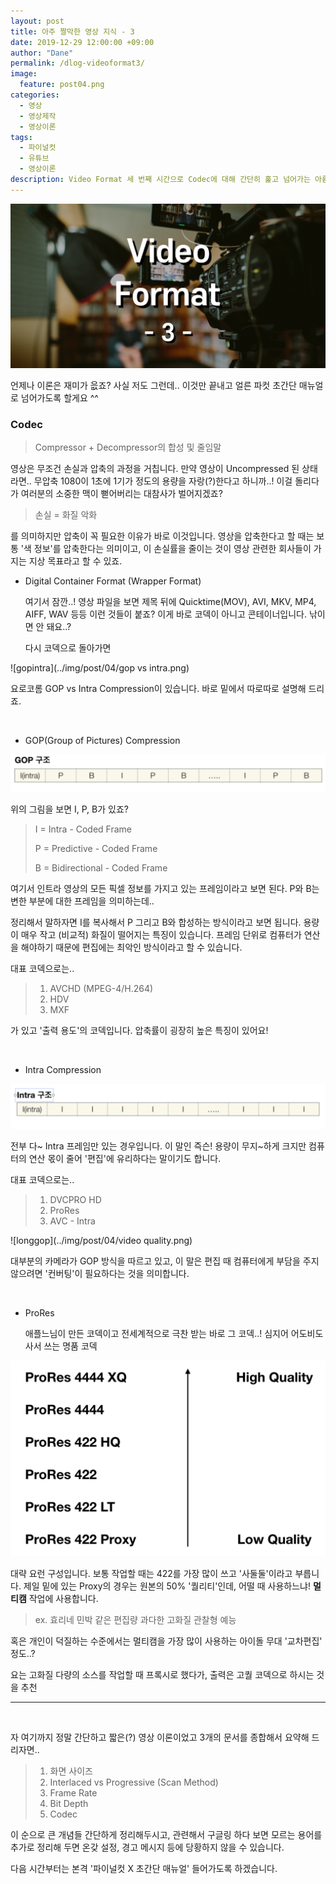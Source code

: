 ```yaml
---
layout: post
title: 아주 짤막한 영상 지식 - 3 
date: 2019-12-29 12:00:00 +09:00
author: "Dane"
permalink: /dlog-videoformat3/
image:
  feature: post04.png
categories:
  - 영상
  - 영상제작
  - 영상이론
tags:
  - 파이널컷
  - 유튜브
  - 영상이론
description: Video Format 세 번째 시간으로 Codec에 대해 간단히 훑고 넘어가는 아름다운 시간을 갖도록 하겠습니다. 이 부분까지 대략적으로 숙지했다면 설정창에 존재하는 수많은 용어들이 어떤 의미를 가지고 있는지 알 수 있고, 혹여 모르더라도 약간의 구글링을 첨가하면 문맥을 이해할 수 있는 수준이 될 수 있습니다  
---
```


![영상 썸네일](../img/post/04/post04.png)

  언제나 이론은 재미가 읎죠? 사실 저도 그런데.. 이것만 끝내고 얼른 파컷 초간단 매뉴얼로 넘어가도록 할게요 ^^

### Codec

> Compressor + Decompressor의 합성 및 줄임말

  영상은 무조건 손실과 압축의 과정을 거칩니다. 만약 영상이 Uncompressed 된 상태라면.. 무압축 1080이 1초에 1기가 정도의 용량을 자랑(?)한다고 하니까..! 이걸 돌리다가 여러분의 소중한 맥이 뻗어버리는 대참사가 벌어지겠죠?

> 손실 = 화질 악화

  를 의미하지만 압축이 꼭 필요한 이유가 바로 이것입니다. 영상을 압축한다고 할 때는 보통 '색 정보'를 압축한다는 의미이고, 이 손실률을 줄이는 것이 영상 관련한 회사들이 가지는 지상 목표라고 할 수 있죠.

* Digital Container Format (Wrapper Format)

  여기서 잠깐..! 영상 파일을 보면 제목 뒤에 Quicktime(MOV), AVI, MKV, MP4, AIFF, WAV 등등 이런 것들이 붙죠? 이게 바로 코덱이 아니고 콘테이너입니다. 낚이면 안 돼요..?

  다시 코덱으로 돌아가면 

![gopintra](../img/post/04/gop vs intra.png)

요로코롬 GOP vs Intra Compression이 있습니다. 바로 밑에서 따로따로 설명해 드리죠.

<br>

* GOP(Group of Pictures) Compression

![gop](../img/post/04/gop.png)

  위의 그림을 보면 I, P, B가 있죠?

> I = Intra - Coded Frame
>
> P = Predictive - Coded Frame
>
> B = Bidirectional - Coded Frame

  여기서 인트라 영상의 모든 픽셀 정보를 가지고 있는 프레임이라고 보면 된다. P와 B는 변한 부분에 대한 프레임을 의미하는데.. 

  정리해서 말하자면 I를 복사해서 P 그리고 B와 합성하는 방식이라고 보면 됩니다. 용량이 매우 작고 (비교적) 화질이 떨어지는 특징이 있습니다. 프레임 단위로 컴퓨터가 연산을 해야하기 때문에 편집에는 최악인 방식이라고 할 수 있습니다.

  대표 코덱으로는..

> 1. AVCHD (MPEG-4/H.264)
> 2. HDV
> 3. MXF

  가 있고 '출력 용도'의 코덱입니다. 압축률이 굉장히 높은 특징이 있어요!

<br>

* Intra Compression

![intra](../img/post/04/Intra.png)

  전부 다~ Intra 프레임만 있는 경우입니다. 이 말인 즉슨! 용량이 무지~하게 크지만 컴퓨터의 연산 몫이 줄어 '편집'에 유리하다는 말이기도 합니다.

  대표 코덱으로는..

> 1. DVCPRO HD
> 2. ProRes
> 3. AVC - Intra

![longgop](../img/post/04/video quality.png)

  대부분의 카메라가 GOP 방식을 따르고 있고, 이 말은 편집 때 컴퓨터에게 부담을 주지 않으려면 '컨버팅'이 필요하다는 것을 의미합니다.

<br>

* ProRes

  애플느님이 만든 코덱이고 전세계적으로 극찬 받는 바로 그 코덱..! 심지어 어도비도 사서 쓰는 명품 코덱

![ProRes](../img/post/04/ProRes.png)

  대략 요런 구성입니다. 보통 작업할 때는 422를 가장 많이 쓰고 '사둘둘'이라고 부릅니다. 제일 밑에 있는 Proxy의 경우는 원본의 50% '퀄리티'인데, 어떨 때 사용하느냐! **멀티캠** 작업에 사용합니다.

> ex. 효리네 민박 같은 편집량 과다한 고화질 관찰형 예능

  혹은 개인이 덕질하는 수준에서는 멀티캠을 가장 많이 사용하는 아이돌 무대 '교차편집' 정도..? 

 요는 고화질 다량의 소스를 작업할 때 프록시로 했다가, 출력은 고퀄 코덱으로 하시는 것을 추천

---

<br>

자 여기까지 정말 간단하고 짧은(?) 영상 이론이었고 3개의 문서를 종합해서 요약해 드리자면..

> 1. 화면 사이즈
> 2. Interlaced vs Progressive (Scan Method)
> 3. Frame Rate
> 4. Bit Depth
> 5. Codec

 이 순으로 큰 개념들 간단하게 정리해두시고, 관련해서 구글링 하다 보면 모르는 용어를 추가로 정리해 두면 온갖 설정, 경고 메시지 등에 당황하지 않을 수 있습니다.

  다음 시간부터는 본격 '파이널컷 X 초간단 매뉴얼' 들어가도록 하겠습니다.

